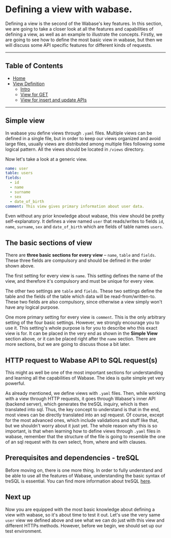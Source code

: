 # Defining a view with wabase.

Defining a view is the second of the Wabase's key features. In this section, we are going to take a closer look at all
the features and capabilities of defining a view, as well as an example to illustrate the concepts. Firstly, we are
going to see how to define the most basic view in wabase, but then we will discuss some API specific features for
different kinds of requests.

---

## Table of Contents

* [Home](Home.md)
* [View Definition](View-Intro.md)
    * [Intro](View-Intro.md)
    * [View for GET](View-Get.md)
    * [View for insert and update APIs](View-InsertUpdate.md)

---

## Simple view

In wabase you define views through `.yaml` files. Multiple views can be defined in a single file, but in order to keep
our views organized and avoid large files, usually views are distributed among multiple files following some logical
pattern. All the views should be located in `/views` directory.

Now let's take a look at a generic view.

```yaml
name: user
table: users
fields:
  - id
  - name
  - surname
  - sex
  - date_of_birth
comment: This view gives primary information about user data.
```

Even without any prior knowledge about wabase, this view should be pretty self-explanatory. It defines a view named
`user` that reads/writes to fields `id`, `name`, `surname`, `sex` and `date_of_birth` which are fields of table
names `users`.

## The basic sections of view

There are **three basic sections for every view** – `name`, `table` and `fields`. These three fields are compulsory and
should be defined in the order shown above.

The first setting for every view is `name`. This setting defines the name of the view, and therefore it's compulsory and
must be unique for every view.

The other two settings are `table` and `fields`. These two settings define the table and the fields of the table which
data will be read-from/written-to. These two fields are also compulsory, since otherwise a view simply won't have any
logical purpose.

One more primary setting for every view is `comment`. This is the only arbitrary setting of the four basic settings.
However, we strongly encourage you to use it. This setting's whole purpose is for you to describe who this exact view is
for. It can be placed in the very end as shown in the **Simple View** section above, or it can be placed right after
the `name` section. There are more sections, but we are going to discuss those a bit later.

## HTTP request to Wabase API to SQL request(s)

This might as well be one of the most important sections for understanding and learning all the capabilities of Wabase.
The idea is quite simple yet very powerful.

As already mentioned, we define views with `.yaml` files. Then, while working with a view through HTTP requests, it goes
through Wabase's inner API (backend server), which generates the treSQL inquiry, which is then translated into sql.
Thus, the key concept to understand is that in the end, most views can be directly translated into an sql request. Of
course, except for the most advanced ones, which include validations and stuff like that, but we shouldn't worry about
it just yet. The whole reason why this is so important, is that when learning how to define views through `.yaml` files
in wabase, remember that the structure of the file is going to resemble the one of an sql request with its own select,
from, where and with clauses.

## Prerequisites and dependencies - treSQL

Before moving on, there is one more thing. In order to fully understand and be able to use all the features of Wabase,
understanding the basic syntax of treSQL is essential. You can find more information about treSQL
[here](https://github.com/mrumkovskis/tresql).

## Next up

Now you are equipped with the most basic knowledge about defining a view with wabase, so it's about time to test it out.
Let's use the very same `user` view we defined above and see what we can do just with this view and different HTTPs
methods. However, before we begin, we should set up our test environment.
